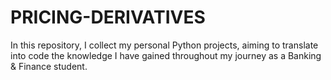 # PRICING-DERIVATIVES
In this repository, I collect my personal Python projects, aiming to translate into code the knowledge I have gained throughout my journey as a Banking & Finance student.
